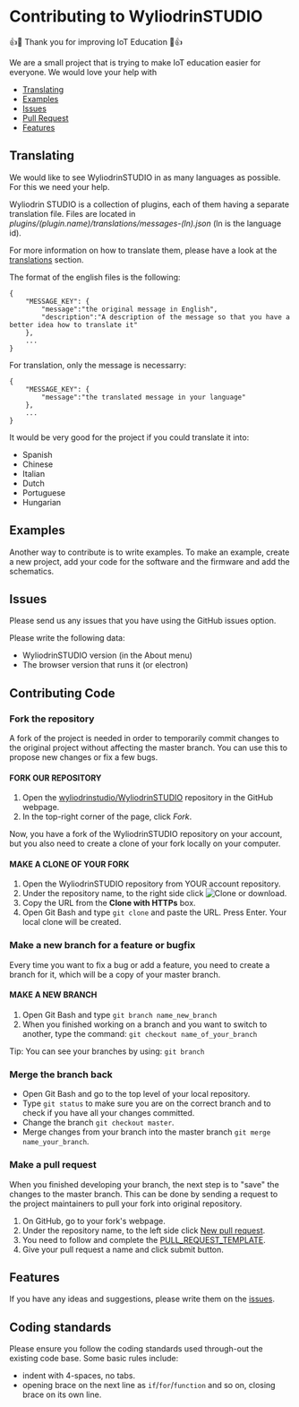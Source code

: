 # Contributing to WyliodrinSTUDIO

:+1::tada: Thank you for improving IoT Education :tada::+1:

We are a small project that is trying to make IoT education easier for everyone.
We would love your help with

 - [Translating](#translating)
 - [Examples](#examples)
 - [Issues](#issues)
 - [Pull Request](#pull-request)
 - [Features](#features)

## Translating

We would like to see WyliodrinSTUDIO in as many languages as possible. For this
we need your help.

Wyliodrin STUDIO is a collection of plugins, each of them having a separate translation file. Files are located in *plugins/(plugin.name)/translations/messages-(ln).json* (ln is the language id).

For more information on how to translate them, please have a look at the [translations](https://wyliodrinstudio.readthedocs.io/en/latest/translations.html) section.

The format of the english files is the following:

    {
    	"MESSAGE_KEY": {
    		"message":"the original message in English",
    		"description":"A description of the message so that you have a better idea how to translate it"
    	},
    	...
    }

For translation, only the message is necessarry:

    {
    	"MESSAGE_KEY": {
    		"message":"the translated message in your language"
    	},
    	...
    }

It would be very good for the project if you could translate it into:
 - Spanish
 - Chinese
 - Italian
 - Dutch
 - Portuguese
 - Hungarian

## Examples
Another way to contribute is to write examples. To make an example,
create a new project, add your code for the software and the firmware
and add the schematics.

## Issues
Please send us any issues that you have using the GitHub issues option.

Please write the following data:
 - WyliodrinSTUDIO version (in the About menu)
 - The browser version that runs it (or electron)

## Contributing Code
###  Fork the repository
A fork of the project is needed in order to temporarily commit changes to the original project without affecting the master branch. You can use this to propose new changes or fix a few bugs.

####  FORK OUR REPOSITORY
 1. Open the [wyliodrinstudio/WyliodrinSTUDIO](https://github.com/wyliodrinstudio/WyliodrinSTUDIO) repository in the GitHub webpage.
 2. In the top-right corner of the page, click *Fork*.

Now, you have a fork of the WyliodrinSTUDIO repository on your account, but you also need to create a clone of your fork locally on your computer.

####  MAKE A CLONE OF YOUR FORK
1. Open the WyliodrinSTUDIO repository from YOUR account repository.
2. Under the repository name, to the right side click ![Clone or download](http://imgur.com/aEWwV6z.png).
3. Copy the URL from the **Clone with HTTPs** box.
4. Open Git Bash and type ```git clone``` and paste the URL. Press Enter. Your local clone will be created.

### Make a new branch for a feature or bugfix
Every time you want to fix a bug or add a feature, you need to create a branch for it, which will be a copy of your master branch.

#### MAKE A NEW BRANCH
  1. Open Git Bash and type ```git branch name_new_branch```
  2. When you finished working on a branch and you want to switch to another, type the command: ```git checkout name_of_your_branch```

  Tip: You can see your branches by using: ```git branch```

### Merge the branch back
- Open Git Bash and go to the top level of your local repository.
- Type ```git status``` to make sure you are on the correct branch and to check if you have all your changes committed.
- Change the branch ```git checkout master```.
- Merge changes from your branch into the master branch ```git merge name_your_branch```.

### Make a pull request
When you finished developing your branch, the next step is to "save" the changes to the master branch. This can be done by sending a request to the project maintainers to pull your fork into original repository.

 1. On GitHub, go to your fork's webpage.
 2. Under the repository name, to the left side click [New pull request](https://github.com/wyliodrinstudio/WyliodrinSTUDIO/compare?expand=1).
 3. You need to follow and complete the [PULL_REQUEST_TEMPLATE](https://github.com/wyliodrinstudio/WyliodrinSTUDIO/blob/master/PULL_REQUEST_TEMPLATE.md).
 4. Give your pull request a name and click submit button.

## Features

If you have any ideas and suggestions, please write them on the [issues](#issues).

## Coding standards

Please ensure you follow the coding standards used through-out the existing code base. Some basic rules include:

 - indent with 4-spaces, no tabs.
 - opening brace on the next line as `if`/`for`/`function` and so on, closing brace on its own line.
